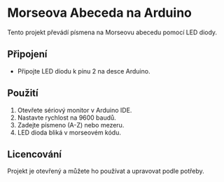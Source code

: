 # Morseova Abeceda na Arduino

Tento projekt převádí písmena na Morseovu abecedu pomocí LED diody.

## Připojení

- Připojte LED diodu k pinu 2 na desce Arduino.

## Použití

1. Otevřete sériový monitor v Arduino IDE.
2. Nastavte rychlost na 9600 baudů.
3. Zadejte písmeno (A-Z) nebo mezeru.
4. LED dioda bliká v morseovém kódu.

## Licencování

Projekt je otevřený a můžete ho používat a upravovat podle potřeby.
